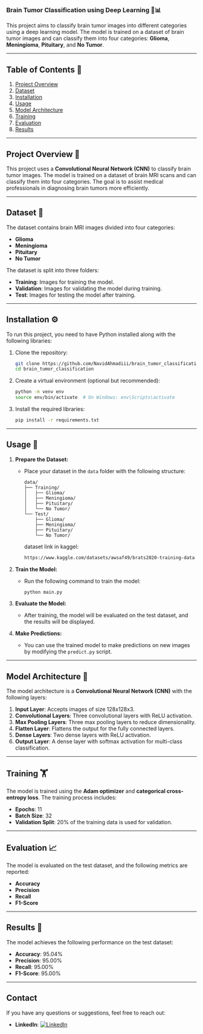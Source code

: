 ### **Brain Tumor Classification using Deep Learning** 🧠📊

This project aims to classify brain tumor images into different categories using a deep learning model. The model is trained on a dataset of brain tumor images and can classify them into four categories: **Glioma**, **Meningioma**, **Pituitary**, and **No Tumor**.

---

## **Table of Contents** 📑
1. [Project Overview](#project-overview)
2. [Dataset](#dataset)
3. [Installation](#installation)
4. [Usage](#usage)
5. [Model Architecture](#model-architecture)
6. [Training](#training)
7. [Evaluation](#evaluation)
8. [Results](#results)

---

## **Project Overview** 🌟
This project uses a **Convolutional Neural Network (CNN)** to classify brain tumor images. The model is trained on a dataset of brain MRI scans and can classify them into four categories. The goal is to assist medical professionals in diagnosing brain tumors more efficiently.

---

## **Dataset** 📂
The dataset contains brain MRI images divided into four categories:
- **Glioma**
- **Meningioma**
- **Pituitary**
- **No Tumor**

The dataset is split into three folders:
- **Training**: Images for training the model.
- **Validation**: Images for validating the model during training.
- **Test**: Images for testing the model after training.

---

## **Installation** ⚙️
To run this project, you need to have Python installed along with the following libraries:

1. Clone the repository:
   ```bash
   git clone https://github.com/NavidAhmadiii/brain_tumor_classification.git
   cd brain_tumor_classification
   ```

2. Create a virtual environment (optional but recommended):
   ```bash
   python -m venv env
   source env/bin/activate  # On Windows: env\Scripts\activate
   ```

3. Install the required libraries:
   ```bash
   pip install -r requirements.txt
   ```

---

## **Usage** 🚀
1. **Prepare the Dataset:**
   - Place your dataset in the `data` folder with the following structure:
     ```
     data/
     ├── Training/
     │   ├── Glioma/
     │   ├── Meningioma/
     │   ├── Pituitary/
     │   └── No Tumor/
     └── Test/
         ├── Glioma/
         ├── Meningioma/
         ├── Pituitary/
         └── No Tumor/
     ```
     
     dataset link in kaggel:
     ```bash
     https://www.kaggle.com/datasets/awsaf49/brats2020-training-data
     ```

2. **Train the Model:**
   - Run the following command to train the model:
     ```bash
     python main.py
     ```

3. **Evaluate the Model:**
   - After training, the model will be evaluated on the test dataset, and the results will be displayed.

4. **Make Predictions:**
   - You can use the trained model to make predictions on new images by modifying the `predict.py` script.

---

## **Model Architecture** 🧠
The model architecture is a **Convolutional Neural Network (CNN)** with the following layers:
1. **Input Layer**: Accepts images of size 128x128x3.
2. **Convolutional Layers**: Three convolutional layers with ReLU activation.
3. **Max Pooling Layers**: Three max pooling layers to reduce dimensionality.
4. **Flatten Layer**: Flattens the output for the fully connected layers.
5. **Dense Layers**: Two dense layers with ReLU activation.
6. **Output Layer**: A dense layer with softmax activation for multi-class classification.

---

## **Training** 🏋️
The model is trained using the **Adam optimizer** and **categorical cross-entropy loss**. The training process includes:
- **Epochs**: 11
- **Batch Size**: 32
- **Validation Split**: 20% of the training data is used for validation.

---

## **Evaluation** 📈
The model is evaluated on the test dataset, and the following metrics are reported:
- **Accuracy**
- **Precision**
- **Recall**
- **F1-Score**

---

## **Results** 🎯
The model achieves the following performance on the test dataset:
- **Accuracy**: 95.04%
- **Precision**: 95.00%
- **Recall**: 95.00%
- **F1-Score**: 95.00%

---


## Contact
If you have any questions or suggestions, feel free to reach out:

- **LinkedIn**: [![LinkedIn](https://img.shields.io/badge/-LinkedIn-0077B5?style=flat&logo=Linkedin&logoColor=white)](https://www.linkedin.com/in/navid-ahmadii/)

